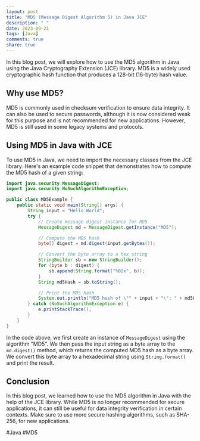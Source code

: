 ```yaml
---
layout: post
title: "MD5 (Message Digest Algorithm 5) in Java JCE"
description: " "
date: 2023-09-21
tags: [Java]
comments: true
share: true
---
```


In this blog post, we will explore how to use the MD5 algorithm in Java using the Java Cryptography Extension (JCE) library. MD5 is a widely used cryptographic hash function that produces a 128-bit (16-byte) hash value.

## Why use MD5?

MD5 is commonly used in checksum verification to ensure data integrity. It can also be used to secure passwords, although it is now considered weak for this purpose and is not recommended for new applications. However, MD5 is still used in some legacy systems and protocols.

## Using MD5 in Java with JCE

To use MD5 in Java, we need to import the necessary classes from the JCE library. Here's an example code snippet that demonstrates how to compute the MD5 hash of a given string:

```java
import java.security.MessageDigest;
import java.security.NoSuchAlgorithmException;

public class MD5Example {
    public static void main(String[] args) {
        String input = "Hello World";
        try {
            // Create message digest instance for MD5
            MessageDigest md = MessageDigest.getInstance("MD5");

            // Compute the MD5 hash
            byte[] digest = md.digest(input.getBytes());

            // Convert the byte array to a hex string
            StringBuilder sb = new StringBuilder();
            for (byte b : digest) {
                sb.append(String.format("%02x", b));
            }
            String md5Hash = sb.toString();

            // Print the MD5 hash
            System.out.println("MD5 hash of \"" + input + "\": " + md5Hash);
        } catch (NoSuchAlgorithmException e) {
            e.printStackTrace();
        }
    }
}
```

In the code above, we first create an instance of `MessageDigest` using the algorithm "MD5". We then pass the input string as a byte array to the `md.digest()` method, which returns the computed MD5 hash as a byte array. We convert this byte array to a hexadecimal string using `String.format()` and print the result.

## Conclusion

In this blog post, we learned how to use the MD5 algorithm in Java with the help of the JCE library. While MD5 is no longer recommended for secure applications, it can still be useful for data integrity verification in certain contexts. Make sure to use more secure hashing algorithms, such as SHA-256, for new applications.

#Java #MD5